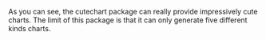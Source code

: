 As you can see, the cutechart package can really provide impressively cute charts. The limit of this package is that it can only generate five different kinds charts.
